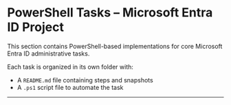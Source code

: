 # PowerShell Tasks – Microsoft Entra ID Project

This section contains PowerShell-based implementations for core Microsoft Entra ID administrative tasks.

Each task is organized in its own folder with:
- A `README.md` file containing steps and snapshots
- A `.ps1` script file to automate the task

---
